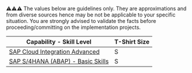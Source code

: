 :warning::warning::warning:  The values below are guidelines only. They are approximations and from diverse sources hence may be not be applicable to your specific situation. You are strongly advised to validate the facts before proceeding/committing on the implementation projects.

Capability - Skill Level | T-Shirt Size
--- | ---
[SAP Cloud Integration Advanced](../Application_Skill_Level_Definition.md#cloud-integration---advanced-skills) | S
[SAP S/4HANA (ABAP) - Basic Skills](../Application_Skill_Level_Definition.md#sap-s4hana-abap---basic-skills) | S
